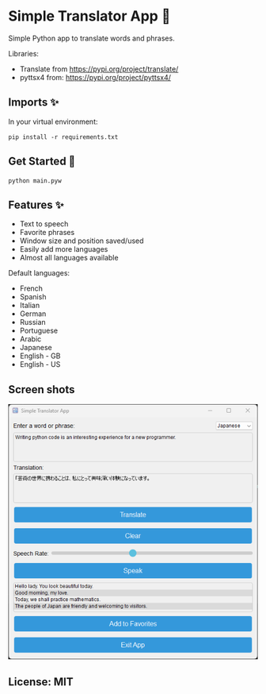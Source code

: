 
  # Simple Translator App 📝  
  Simple Python app to translate words and phrases.
  
  Libraries:
  - Translate from https://pypi.org/project/translate/
  - pyttsx4 from: https://pypi.org/project/pyttsx4/
      

  ## Imports ✨  
  In your virtual environment:

    pip install -r requirements.txt


  ## Get Started 🚀  
  
    python main.pyw
  
  ## Features ✨ 
 - Text to speech
 - Favorite phrases
 - Window size and position saved/used
 - Easily add more languages
 - Almost all languages available

 Default languages:
 - French
 - Spanish
 - Italian
 - German
 - Russian
 - Portuguese
 - Arabic
 - Japanese
 - English - GB
 - English - US


  

  ## Screen shots
  ![Screenshot](images/ss1.png)

  ##
  ## License: MIT
